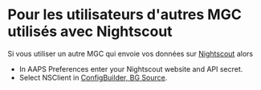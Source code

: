 # Pour les utilisateurs d'autres MGC utilisés avec Nightscout

Si vous utiliser un autre MGC qui envoie vos données sur [Nightscout](https://nightscout.github.io/) alors

-   In AAPS Preferences enter your Nightscout website and API secret.
-   Select NSClient in [ConfigBuilder, BG Source](/Configuration/Config-Builder.md#bg-source).
